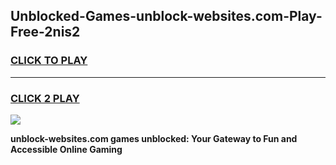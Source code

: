 
## Unblocked-Games-unblock-websites.com-Play-Free-2nis2
<h3>
<a href="https://premium76.site?title=unblock-websites.com&ref=23A">CLICK TO PLAY</a></h3>
<hr>

<h3>
<a href="https://premium76.site?title=unblock-websites.com&ref=23A">CLICK 2 PLAY</a>
  
</h3>

<a href="https://premium76.site?title=unblock-websites.com&ref=23A"><img src="https://clearcache.store/games.png"></a>


**unblock-websites.com games unblocked: Your Gateway to Fun and Accessible Online Gaming**
